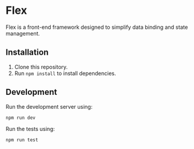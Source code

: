 # Flex

Flex is a front-end framework designed to simplify data binding and state management.

## Installation

1. Clone this repository.
2. Run `npm install` to install dependencies.

## Development

Run the development server using:

```npm run dev```

Run the tests using:

```npm run test```